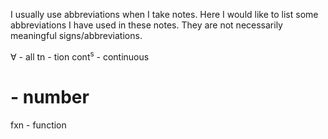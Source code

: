 I usually use abbreviations when I take notes. Here I would like to list some abbreviations I have used in these notes. They are not necessarily meaningful signs/abbreviations. 

∀ - all
tn - tion
cont<sup>s</sup> - continuous
# - number
fxn - function
